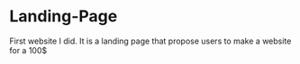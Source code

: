 # Landing-Page

First website I did.
It is a landing page that propose users to make a website for a 100$
